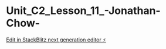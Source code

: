 # Unit_C2_Lesson_11_-Jonathan-Chow-

[Edit in StackBlitz next generation editor ⚡️](https://stackblitz.com/~/github.com/JCC-netizen/Unit_C2_Lesson_11_-Jonathan-Chow-)